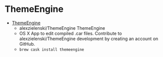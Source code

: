 # ThemeEngine
- [ThemeEngine](https://github.com/alexzielenski/ThemeEngine/)
  -  alexzielenski/ThemeEngine ThemeEngine
  - OS X App to edit compiled .car files. Contribute to alexzielenski/ThemeEngine development by creating an account on GitHub.
  - `brew cask install themeengine`
